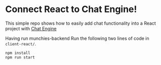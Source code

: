 # Connect React to Chat Engine!

This simple repo shows how to easily add chat functionality into a React project with [Chat Engine](https://chatengine.io)

Having run munchies-backend Run the following two lines of code in `client-react/`.

```
npm install
npm run start
```

